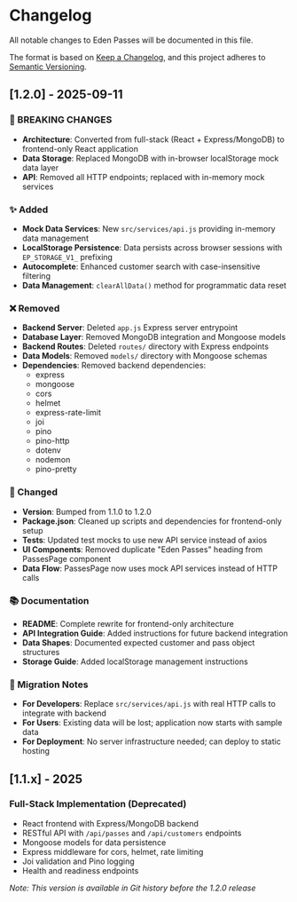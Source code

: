 # Changelog

All notable changes to Eden Passes will be documented in this file.

The format is based on [Keep a Changelog](https://keepachangelog.com/en/1.0.0/),
and this project adheres to [Semantic Versioning](https://semver.org/spec/v2.0.0.html).

## [1.2.0] - 2025-09-11

### 🚨 BREAKING CHANGES
- **Architecture**: Converted from full-stack (React + Express/MongoDB) to frontend-only React application
- **Data Storage**: Replaced MongoDB with in-browser localStorage mock data layer
- **API**: Removed all HTTP endpoints; replaced with in-memory mock services

### ✨ Added
- **Mock Data Services**: New `src/services/api.js` providing in-memory data management
- **LocalStorage Persistence**: Data persists across browser sessions with `EP_STORAGE_V1_` prefixing
- **Autocomplete**: Enhanced customer search with case-insensitive filtering
- **Data Management**: `clearAllData()` method for programmatic data reset

### ❌ Removed
- **Backend Server**: Deleted `app.js` Express server entrypoint
- **Database Layer**: Removed MongoDB integration and Mongoose models
- **Backend Routes**: Deleted `routes/` directory with Express endpoints
- **Data Models**: Removed `models/` directory with Mongoose schemas
- **Dependencies**: Removed backend dependencies:
  - express
  - mongoose
  - cors
  - helmet
  - express-rate-limit
  - joi
  - pino
  - pino-http
  - dotenv
  - nodemon
  - pino-pretty

### 🔧 Changed
- **Version**: Bumped from 1.1.0 to 1.2.0
- **Package.json**: Cleaned up scripts and dependencies for frontend-only setup
- **Tests**: Updated test mocks to use new API service instead of axios
- **UI Components**: Removed duplicate "Eden Passes" heading from PassesPage component
- **Data Flow**: PassesPage now uses mock API services instead of HTTP calls

### 📚 Documentation
- **README**: Complete rewrite for frontend-only architecture
- **API Integration Guide**: Added instructions for future backend integration
- **Data Shapes**: Documented expected customer and pass object structures
- **Storage Guide**: Added localStorage management instructions

### 🎯 Migration Notes
- **For Developers**: Replace `src/services/api.js` with real HTTP calls to integrate with backend
- **For Users**: Existing data will be lost; application now starts with sample data
- **For Deployment**: No server infrastructure needed; can deploy to static hosting

## [1.1.x] - 2025

### Full-Stack Implementation (Deprecated)
- React frontend with Express/MongoDB backend
- RESTful API with `/api/passes` and `/api/customers` endpoints
- Mongoose models for data persistence
- Express middleware for cors, helmet, rate limiting
- Joi validation and Pino logging
- Health and readiness endpoints

*Note: This version is available in Git history before the 1.2.0 release*